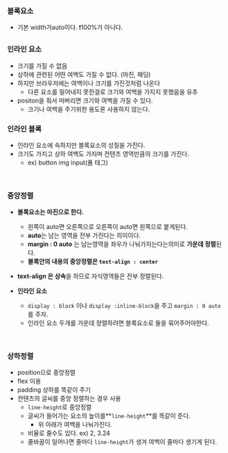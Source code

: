 ### 블록요소

- 기본 width가auto이다. ❗100%가 아니다.

### 인라인 요소

- 크기를 가질 수 없음
- 상하에 관련된 어떤 여백도 가질 수 없다. (마진, 패딩)
- 하지만 브라우저에는 여백이나 크기를 가진것처럼 나온다
  - 다른 요소를 밀어내지 못한걸로 크기와 여백을 가지지 못했음을 유추
- positon을 줘서 떠버리면 크기와 여백을 가질 수 있다.
  - 크기나 여백을 주기위한 용도론 사용하지 않는다.

### 인라인 블록

- 인라인 요소에 속하지만 블록요소의 성질을 가진다.
- 크기도 가지고 상하 여백도 가지며 컨텐츠 영역만큼의 크기를 가진다.
  - ex) button img input(폼 태그)

<br>

### 중앙정렬

- **블록요소는 마진으로 한다.**
  - 왼쪽이 auto면 오른쪽으로 오른쪽이 auto면 왼쪽으로 붙게된다.
  - **auto**는 남는 영역을 전부 가진다는 의미이다.
  - **margin : 0 auto** 는 남는영역을 좌우가 나눠가지는다는의미로 **가운데 정렬**된다.
  - **블록안의 내용의 중앙정렬은 `text-align : center`**
- **text-align 은 상속**을 하므로 자식영역들은 전부 정렬된다.

- **인라인 요소**

  - `display : block` 이나 `display :inline-block`을 주고 `margin : 0 auto`를 주자.
  - 인라인 요소 두개를 가운데 정렬하려면 블록요소로 둘을 묶어주어야한다.

<br>

### 상하정렬

- position으로 중앙정렬
- flex 이용
- padding 상하를 똑같이 주기
- 컨텐츠의 글씨를 중앙 정렬하는 경우 사용
  - `line-height`로 중앙정렬
  - 글씨가 들어가는 요소의 높이를**`line-height`**를 똑같이 준다.
    - 위 아래가 여백을 나눠가진다.
  - 비율로 줄수도 있다. ex) 2, 3.24
  - 줄바꿈이 일어나면 줄마다 `line-height`가 생겨 여백이 줄마다 생기게 된다.
